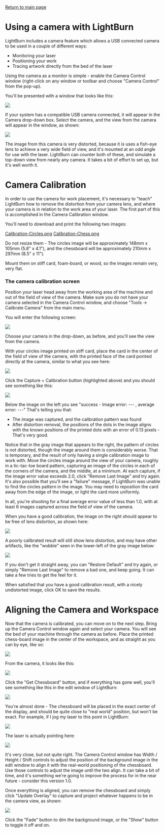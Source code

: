 [Return to main page](README.md)

# Using a camera with LightBurn

LightBurn includes a camera feature which allows a USB connected camera to be used in a couple of different ways:

- Monitoring your laser
- Positioning your work
- Tracing artwork directly from the bed of the laser



Using the camera as a monitor is simple - enable the Camera Control window (right-click on any window or toolbar and choose "Camera Control" from the pop-up).

You'll be presented with a window that looks like this:

![](img\Camera\CameraControl.png)

If your system has a compatible USB camera connected, it will appear in the Camera drop-down box. Select the camera, and the view from the camera will appear in the window, as shown:

![](img\Camera\CameraControl-Monitor.png)



The image from this camera is very distorted, because it is uses a fish-eye lens to achieve a very wide field of view, and it's mounted at an odd angle for use with the laser. LightBurn can counter both of these, and simulate a top-down view from nearly any camera. It takes a bit of effort to set up, but it's well worth it.

# Camera Calibration

In order to use the camera for work placement, it's necessary to "teach" LightBurn how to remove the distortion from your camera lens, and where your camera is in relation to the work area of your laser. The first part of this is accomplished in the Camera Calibration window.

You'll need to download and print the following two images:

[Calibration-Circles.png](./img/Camera/Calibration-Circles.png)
[Calibration-Chess.png](./img/Camera/Calibration-Chess.png)

Do not resize them - The circles image will be approximately 148mm x 105mm (5.8" x 4.1"), and the chessboard will be approximately 210mm x 297mm (8.5" x 11").

Mount them on stiff card, foam-board, or wood, so the images remain very, very flat.

### The camera calibration screen

Position your laser head away from the working area of the machine and out of the field of view of the camera.  Make sure you do not have your camera selected in the Camera Control window, and choose "Tools -> Calibrate Camera" from the main menu.

You will enter the following screen:

![](img\Camera\CalibrateCamera.png)

Choose your camera in the drop-down, as before, and you'll see the view from the camera.

With your circles image printed on stiff card, place the card in the center of the field of view of the camera, with the printed face of the card pointed directly at the camera, similar to what you see here:

![](img\Camera\Calibration-Step1.png)

Click the Capture + Calibration button (highlighted above) and you should see something like this:

![](img\Camera\Calibration-Step2.png)

Below the image on the left you see "success - Image error: --- , average error: ---"  That's telling you that:

- The image was captured, and the calibration pattern was found
- After distortion removal, the positions of the dots in the image aligns with the known positions of the printed dots with an error of 0.13 pixels - That's very good.

Notice that in the gray image that appears to the right, the pattern of circles is not distorted, though the image around them is considerably worse. That is temporary, and the result of only having a single calibration image to work with. Move the circles image around the view of your camera, roughly in a tic-tac-toe board pattern, capturing an image of the circles in each of the corners of the camera, and the middle, at a minimum. At each capture, if the image error value exceeds 2.0, click "Remove Last Image" and try again. It's also possible that you'll see a "failure" message, if LightBurn was unable to find the circles pattern in the image. You may need to reposition the card away from the edge of the image, or light the card more uniformly.

In all, you're shooting for a final average error value of less than 1.0, with at least 6 images captured across the field of view of the camera.

When you have a good calibration, the image on the right should appear to be free of lens distortion, as shown here:

![](img\Camera\GoodCalibration.png)

A poorly calibrated result will still show lens distortion, and may have other artifacts, like the "wobble" seen in the lower-left of the gray image below:

![](img\Camera\PoorCalibration.png)

If you don't get it straight away, you can "Restore Default" and try again, or simply "Remove Last Image" to remove a bad one, and keep going. It can take a few tries to get the feel for it.

When satisfied that you have a good calibration result, with a nicely undistorted image, click OK to save the results.

# Aligning the Camera and Workspace

Now that the camera is calibrated, you can move on to the next step. Bring up the Camera Control window again and select your camera. You will see the bed of your machine through the camera as before. Place the printed chess-board image in the center of the workspace, and as straight as you can by eye, like so:

![](img\Camera\AlignedChessboard.jpg)

From the camera, it looks like this:

![](img\Camera\AlignedChessboard-FromCamera.jpg)

Click the "Get Chessboard" button, and if everything has gone well, you'll see something like this in the edit window of LightBurn:

![](img\Camera\BackgroundImage-Chessboard.png)

You're almost done - The chessboard will be placed in the exact center of the display, and should be quite close to "real world" position, but won't be exact. For example, if I jog my laser to this point in LightBurn:

![](img\Camera\Position-Calculated.png)

The laser is actually pointing here:

![](img\Camera\Position-Actual.jpg)



It's very close, but not quite right. The Camera Control window has Width / Height / Shift controls to adjust the position of the background image in the edit window to align it with the real-world positioning of the chessboard. Use those controls to adjust the image until the two align. It can take a bit of time, and it's something we're going to improve the process for in the near future - consider this version 1.0.

Once everything is aligned, you can remove the chessboard and simply click "Update Overlay" to capture and project whatever happens to be in the camera view, as shown:

![](img\Camera\AligningTheLaser.jpg)

Click the "Fade" button to dim the background image, or the "Show" button to toggle it off and on.


